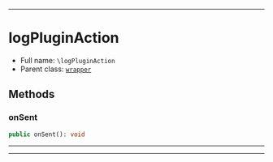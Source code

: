 ***

# logPluginAction





* Full name: `\logPluginAction`
* Parent class: [`wrapper`](./yxorP/inc/wrapper.md)




## Methods


### onSent



```php
public onSent(): void
```











***


***

